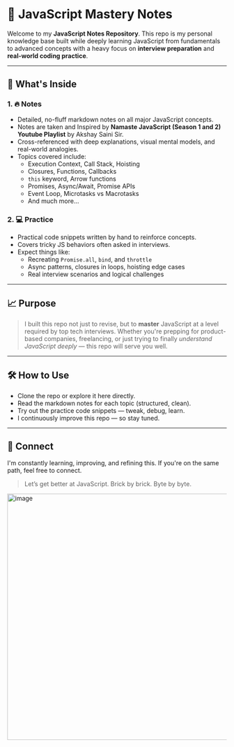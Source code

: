 # 🧠 JavaScript Mastery Notes
Welcome to my **JavaScript Notes Repository**.
This repo is my personal knowledge base built while deeply learning JavaScript from fundamentals to advanced concepts with a heavy focus on **interview preparation** and **real-world coding practice**.

---

## 📌 What's Inside
### 1. 🔥 Notes
- Detailed, no-fluff markdown notes on all major JavaScript concepts.
- Notes are taken and Inspired by **Namaste JavaScript (Season 1 and 2) Youtube Playlist** by Akshay Saini Sir.
- Cross-referenced with deep explanations, visual mental models, and real-world analogies.
- Topics covered include:
  - Execution Context, Call Stack, Hoisting
  - Closures, Functions, Callbacks
  - `this` keyword, Arrow functions
  - Promises, Async/Await, Promise APIs
  - Event Loop, Microtasks vs Macrotasks
  - And much more...

### 2. 💻 Practice
- Practical code snippets written by hand to reinforce concepts.
- Covers tricky JS behaviors often asked in interviews.
- Expect things like:
  - Recreating `Promise.all`, `bind`, and `throttle`
  - Async patterns, closures in loops, hoisting edge cases
  - Real interview scenarios and logical challenges

---

## 📈 Purpose
> I built this repo not just to revise, but to **master** JavaScript at a level required by top tech interviews.
Whether you're prepping for product-based companies, freelancing, or just trying to finally *understand JavaScript deeply* — this repo will serve you well.

---

## 🛠️ How to Use
- Clone the repo or explore it here directly.
- Read the markdown notes for each topic (structured, clean).
- Try out the practice code snippets — tweak, debug, learn.
- I continuously improve this repo — so stay tuned.

---

## 🔗 Connect
I'm constantly learning, improving, and refining this. If you're on the same path, feel free to connect.
> Let’s get better at JavaScript. Brick by brick. Byte by byte.

<img width="800" height="565" alt="image" src="https://github.com/user-attachments/assets/20ab462c-ee46-4231-8396-ede9fc4e3e3d" />

